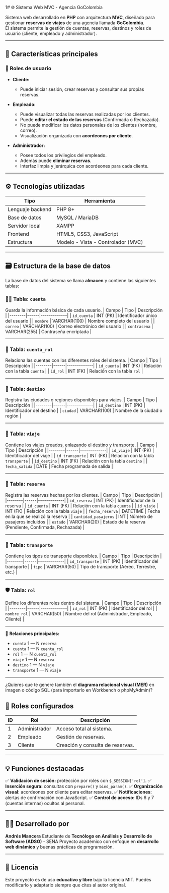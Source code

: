 1# 🌐 Sistema Web MVC - Agencia GoColombia

Sistema web desarrollado en **PHP** con arquitectura **MVC**, diseñado para gestionar **reservas de viajes** de una agencia llamada **GoColombia**.  
El sistema permite la gestión de cuentas, reservas, destinos y roles de usuario (cliente, empleado y administrador).

---

## 🧩 Características principales

### 👤 Roles de usuario

- **Cliente:**  
  - Puede iniciar sesión, crear reservas y consultar sus propias reservas.
  
- **Empleado:**  
  - Puede visualizar todas las reservas realizadas por los clientes.
  - Puede **editar el estado de las reservas** (Confirmada o Rechazada).
  - No puede modificar los datos personales de los clientes (nombre, correo).
  - Visualización organizada con **acordeones por cliente**.

- **Administrador:**  
  - Posee todos los privilegios del empleado.
  - Además puede **eliminar reservas**.
  - Interfaz limpia y jerárquica con acordeones para cada cliente.

---

## ⚙️ Tecnologías utilizadas

| Tipo | Herramienta |
|------|--------------|
| Lenguaje backend | PHP 8+ |
| Base de datos | MySQL / MariaDB |
| Servidor local | XAMPP |
| Frontend | HTML5, CSS3, JavaScript |
| Estructura | Modelo - Vista - Controlador (MVC) |

---
## 🗃️ Estructura de la base de datos

La base de datos del sistema se llama **almacen** y contiene las siguientes tablas:

### 🧑‍💻 Tabla: `cuenta`
Guarda la información básica de cada usuario.
| Campo | Tipo | Descripción |
|--------|------|-------------|
| `id_cuenta` | INT (PK) | Identificador único del usuario |
| `nombre` | VARCHAR(100) | Nombre completo del usuario |
| `correo` | VARCHAR(100) | Correo electrónico del usuario |
| `contrasena` | VARCHAR(255) | Contraseña encriptada |

---

### 🔑 Tabla: `cuenta_rol`
Relaciona las cuentas con los diferentes roles del sistema.
| Campo | Tipo | Descripción |
|--------|------|-------------|
| `id_cuenta` | INT (FK) | Relación con la tabla `cuenta` |
| `id_rol` | INT (FK) | Relación con la tabla `rol` |

---

### 🧭 Tabla: `destino`
Registra las ciudades o regiones disponibles para viajes.
| Campo | Tipo | Descripción |
|--------|------|-------------|
| `id_destino` | INT (PK) | Identificador del destino |
| `ciudad` | VARCHAR(100) | Nombre de la ciudad o región |

---

### 📅 Tabla: `viaje`
Contiene los viajes creados, enlazando el destino y transporte.
| Campo | Tipo | Descripción |
|--------|------|-------------|
| `id_viaje` | INT (PK) | Identificador del viaje |
| `id_transporte` | INT (FK) | Relación con la tabla `transporte` |
| `id_destino` | INT (FK) | Relación con la tabla `destino` |
| `fecha_salida` | DATE | Fecha programada de salida |

---

### 🧾 Tabla: `reserva`
Registra las reservas hechas por los clientes.
| Campo | Tipo | Descripción |
|--------|------|-------------|
| `id_reserva` | INT (PK) | Identificador de la reserva |
| `id_cuenta` | INT (FK) | Relación con la tabla `cuenta` |
| `id_viaje` | INT (FK) | Relación con la tabla `viaje` |
| `fecha_reserva` | DATETIME | Fecha en la que se realizó la reserva |
| `cantidad_pasajeros` | INT | Número de pasajeros incluidos |
| `estado` | VARCHAR(20) | Estado de la reserva (Pendiente, Confirmada, Rechazada) |

---

### 🚌 Tabla: `transporte`
Contiene los tipos de transporte disponibles.
| Campo | Tipo | Descripción |
|--------|------|-------------|
| `id_transporte` | INT (PK) | Identificador del transporte |
| `tipo` | VARCHAR(50) | Tipo de transporte (Aéreo, Terrestre, etc.) |

---

### 🛡️ Tabla: `rol`
Define los diferentes roles dentro del sistema.
| Campo | Tipo | Descripción |
|--------|------|-------------|
| `id_rol` | INT (PK) | Identificador del rol |
| `nombre_rol` | VARCHAR(50) | Nombre del rol (Administrador, Empleado, Cliente) |

---

🔗 **Relaciones principales:**
- `cuenta` 1 — N `reserva`  
- `cuenta` 1 — N `cuenta_rol`  
- `rol` 1 — N `cuenta_rol`  
- `viaje` 1 — N `reserva`  
- `destino` 1 — N `viaje`  
- `transporte` 1 — N `viaje`

---

¿Quieres que te genere también el **diagrama relacional visual (MER)** en imagen o código SQL (para importarlo en Workbench o phpMyAdmin)?


## 🔐 Roles configurados

| ID | Rol | Descripción |
|----|-----|--------------|
| 1 | Administrador | Acceso total al sistema. |
| 2 | Empleado | Gestión de reservas. |
| 3 | Cliente | Creación y consulta de reservas. |

---

## 💡 Funciones destacadas

✅ **Validación de sesión:** protección por roles con `$_SESSION['rol']`.
✅ **Inserción segura:** consultas con `prepare()` y `bind_param()`.
✅ **Organización visual:** acordeones por cliente para editar reservas.
✅ **Notificaciones:** alertas de confirmación con JavaScript.
✅ **Control de acceso:** IDs 6 y 7 (cuentas internas) ocultos al personal.

---

## 👨‍💻 Desarrollado por

**Andrés Mancera**
Estudiante de **Tecnólogo en Análisis y Desarrollo de Software (ADSO)** - SENA
Proyecto académico con enfoque en **desarrollo web dinámico** y buenas prácticas de programación.

---

## 🧾 Licencia

Este proyecto es de uso **educativo y libre** bajo la licencia MIT.
Puedes modificarlo y adaptarlo siempre que cites al autor original.
